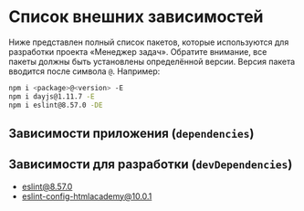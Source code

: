 # Список внешних зависимостей

Ниже представлен полный список пакетов, которые используются для разработки проекта «Менеджер задач». Обратите внимание, все пакеты должны быть установлены определённой версии. Версия пакета вводится после символа `@`. Например:

```bash
npm i <package>@<version> -E
npm i dayjs@1.11.7 -E
npm i eslint@8.57.0 -DE
```

## Зависимости приложения (`dependencies`)


## Зависимости для разработки (`devDependencies`)

- eslint@8.57.0
- eslint-config-htmlacademy@10.0.1


